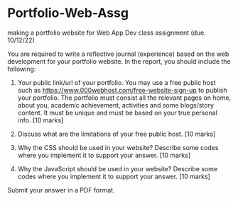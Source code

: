 # Portfolio-Web-Assg
making a portfolio website for Web App Dev class assignment (due. 10/12/22)

<desc>
You are required to write a reflective journal (experience) based on the web development for your portfolio website. In the report, you should include the following:

1. Your public link/url of your portfolio. You may use a free public host such as https://www.000webhost.com/free-website-sign-up to publish your portfolio. The portfolio must consist all the relevant pages on home, about you, academic achievement, activities and some blogs/story content. It must be unique and must be based on your true personal info.  [10 marks]

2.  Discuss  what are the limitations of your free public host. [10 marks]

3. Why the CSS should be used in your website? Describe some codes where you implement it to support your answer.  [10 marks]

4. Why the JavaScript should be used in your website?  Describe some codes where you implement it to support your answer. [10 marks]

Submit your answer in a PDF format. 
</desc>
